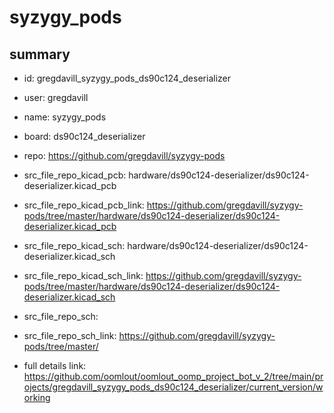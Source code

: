 # syzygy_pods
 
## summary 
* id: gregdavill_syzygy_pods_ds90c124_deserializer
* user: gregdavill
* name: syzygy_pods
* board: ds90c124_deserializer
* repo: https://github.com/gregdavill/syzygy-pods
* src_file_repo_kicad_pcb: hardware/ds90c124-deserializer/ds90c124-deserializer.kicad_pcb
* src_file_repo_kicad_pcb_link: https://github.com/gregdavill/syzygy-pods/tree/master/hardware/ds90c124-deserializer/ds90c124-deserializer.kicad_pcb
* src_file_repo_kicad_sch: hardware/ds90c124-deserializer/ds90c124-deserializer.kicad_sch
* src_file_repo_kicad_sch_link: https://github.com/gregdavill/syzygy-pods/tree/master/hardware/ds90c124-deserializer/ds90c124-deserializer.kicad_sch

* src_file_repo_sch: 
* src_file_repo_sch_link: https://github.com/gregdavill/syzygy-pods/tree/master/
* full details link: https://github.com/oomlout/oomlout_oomp_project_bot_v_2/tree/main/projects/gregdavill_syzygy_pods_ds90c124_deserializer/current_version/working  






